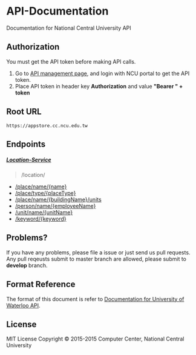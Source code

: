 # API-Documentation
Documentation for National Central University API

## Authorization
You must get the API token before making API calls. 

1.  Go to [API management page], and login with NCU portal to get the API token.
2.  Place API token in header key **Authorization** and value **"Bearer " + token**

## Root URL
```
https://appstore.cc.ncu.edu.tw
```

## Endpoints
##### [Location-Service]
> /location/
- [/place/name/{name}](location-service/name_name.md)
- [/place/type/{placeType}](location-service/type.md)
- [/place/name/{buildingName}/units](location-service/name_buildingName.md)
- [/person/name/{employeeName}](location-service/name_employeeName.md)
- [/unit/name/{unitName}](location-service/name_unitName.md)
- [/keyword/{keyword}](location-service/keyword.md)

## Problems?
If you have any problems, please file a issue or just send us pull requests.
Any pull reqeusts submit to master branch are allowed, please submit to **develop** branch.

## Format Reference
The format of this document is refer to [Documentation for University of Waterloo API](https://github.com/uWaterloo/api-documentation).

## License
MIT License Copyright © 2015-2015 Computer Center, National Central University

[API management page]:https://appstore.cc.ncu.edu.tw/manage
[Location-Service]:https://github.com/NCU-CC/Location-Service
